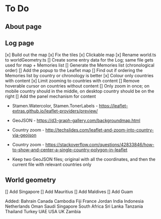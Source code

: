 # To Do

## About page


## Log page
[x] Build out the map
[x] Fix the tiles
[x] Clickable map
[x] Rename world.ts to worldGeometry.ts
[] Create some entry data for the Log; same file gets used for map + Memories list
[] Generate the Memories list (chronological order)
[] Add the popup to the Leaflet map
[] Find out if ordering the Memories list by country or chronology is better
[x] Colour only countries with content
[x] Limit zooming to countries with content
[] Remove hoverable cursor on countries without content
[] Only zoom in once; on mobile country should in the middle, on desktop country should be on the right
[] Add the panel mechanism for content

- Stamen.Watercolor, Stamen.TonerLabels - https://leaflet-extras.github.io/leaflet-providers/preview/
- GeoJSON - https://d3-graph-gallery.com/backgroundmap.html
- Country zoom - http://techslides.com/leaflet-and-zoom-into-country-via-geojson
- Country zoom - https://stackoverflow.com/questions/42833846/how-to-show-and-center-a-single-country-polygon-in-leaflet

- Keep two GeoJSON files; original with all the coordinates, and then the current file with relevant countries only

## World geometry
[] Add Singapore
[] Add Mauritius
[] Add Maldives
[] Add Guam

Added:
Bahrain
Canada
Cambodia
Fiji
France
Jordan
India
Indonesia
Netherlands
Oman
Saudi
Singapore
South Africa
Sri Lanka
Tanzania
Thailand
Turkey
UAE
USA
UK
Zambia